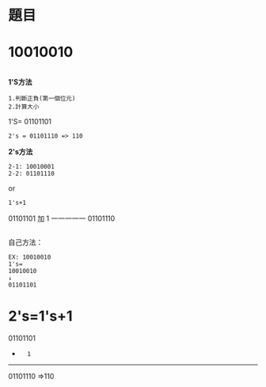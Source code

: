 
# 題目
# 10010010 
```
```
**1'S方法**
```
1.判斷正負(第一個位元)
2.計算大小
```
1'S= 01101101
```
2's = 01101110 => 110
```
**2's方法**
```
2-1: 10010001
2-2: 01101110
```
or
```
1's+1
```
01101101
加     1
一一一一一
 01101110
```
```
自己方法：
```
EX: 10010010
1's=
10010010
↓
01101101
```
2's=1's+1
=
 01101101
+       1
__________
 01101110  =>110
